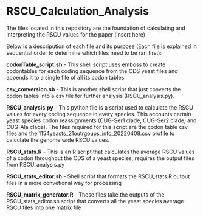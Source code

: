 # RSCU_Calculation_Analysis

The files located in this repository are the foundation of calculating and interpreting the RSCU values for the paper (insert here)

Below is a descripution of each file and its purpose (Each file is explained in sequential order to determine which files need to be ran first):

**codonTable_script.sh** - This shell script uses emboss to create codontables for each coding sequence from the CDS yeast files and appends it to a single file of all its codon tables.

**csv_conversion.sh** - This is another shell script that just converts the codon tables into a csv file for further analysis (RSCU_analysis.py).

**RSCU_analysis.py** - This python file is a script used to calculate the RSCU values for every coding sequence in every species. This accounts certain yeast species codon reassignments (CUG-Ser1 clade, CUG-Ser2 clade, and CUG-Ala clade). The files required for this script are the codon table csv files and the 1154yeasts_21outrgoups_info_20220408.csv profile to calculate the genome wide RSCU values.

**RSCU_stats.R** - This is an R script that calculates the average RSCU values of a codon throughout the CDS of a yeast species, requires the output files from RSCU_analysis.py

**RSCU_stats_editor.sh** - Shell script that formats the RSCU_stats.R output files in a more convetional way for processing

**RSCU_matrix_generator.R** - These files take the outputs of the RSCU_stats_editor.sh script that converts all the yeast species average RSCU files into one matrix file

